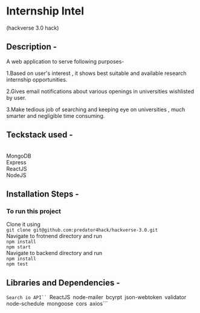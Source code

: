 # Internship Intel 

(hackverse 3.0 hack)
## Description -

A web application to serve following purposes-

1.Based on user's interest , it shows best suitable and available research internship opportunities.

2.Gives email notifications about various openings in universities wishlisted by user.

3.Make tedious job of searching and keeping eye on universities , much smarter and negligible time consuming.

## Teckstack used -
<br/>MongoDB
<br/>Express
<br/> ReactJS
<br/> NodeJS


## Installation Steps -
### To run this project 
 Clone it using <br/>
```git clone git@github.com:predator4hack/hackverse-3.0.git ```
<br/>
Navigate to frotnend directory and run <br/>
```npm install```<br/>
```npm start```
<br/>
Navigate to backend directory and run  <br/>
```npm install```<br/>
```npm test```


## Libraries and Dependencies -
```Search io API``
```ReactJS```
```node-mailer```
```bcyrpt```
```json-webtoken```
```validator```
```node-schedule```
```mongoose```
```cors```
```axios```







